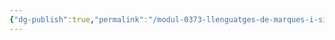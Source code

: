 ```yaml
---
{"dg-publish":true,"permalink":"/modul-0373-llenguatges-de-marques-i-sistemes-de-gestio-d-informacio/projecte/histories/historia-2/historia-21-actualitzacio-de-la-pagina-home-i-els-articles/"}
---
```


